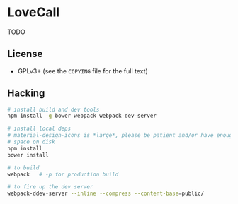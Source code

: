 # LoveCall

TODO


## License

* GPLv3+ (see the `COPYING` file for the full text)


## Hacking

```sh
# install build and dev tools
npm install -g bower webpack webpack-dev-server

# install local deps
# material-design-icons is *large*, please be patient and/or have enough free
# space on disk
npm install
bower install

# to build
webpack   # -p for production build

# to fire up the dev server
webpack-ddev-server --inline --compress --content-base=public/
```
